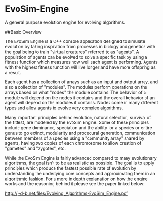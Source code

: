 # EvoSim-Engine

A general purpose evolution engine for evolving algorithms.

##Basic Overview

The EvoSim Engine is a C++ console application designed to simulate evolution by taking inspiration from processes in biology and genetics with the goal being to train "virtual creatures" referred to as "agents". A population of agents can be evolved to solve a specific task by using a fitness function which measures how well each agent is performing. Agents with the highest fitness function will live longer and have more offspring as a result.

Each agent has a collection of arrays such as an input and output array, and also a collection of "modules". The modules perform operations on the arrays based on what "nodes" the module contains. The behavior of a module will depend on the nodes it contains and the overall behavior of an agent will depend on the modules it contains. Nodes come in many different types and allow agents to evolve very complex algorithms.

Many important principles behind evolution, natural selection, survival of the fittest, are modeled by the EvoSim Engine. Some of these principles include gene dominance, speciation and the ability for a species or entire genus to go extinct, modularity and procedural generation, communication between members of a species using a "community array" shared by agents, having two copies of each chromosome to allow creation of "gametes" and "zygotes", etc.

While the EvoSim Engine is fairly advanced compared to many evolutionary algorithms, the goal isn't to be as realistic as possible. The goal is to apply principles which produce the fastest possible rate of evolution by understanding the underlying core concepts and approximating them in an algorithmic fashion. For a more in depth explanation on how the engine works and the reasoning behind it please see the paper linked below:

http://j-d-b.net/files/Evolving_Algorithms-EvoSim_Engine.pdf
